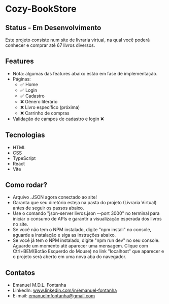 # Cozy-BookStore
## Status - Em Desenvolvimento

Este projeto consiste num site de livraria virtual, na qual você poderá conhecer e comprar até 67 livros diversos.

## Features

- Nota: algumas das features abaixo estão em fase de implementação.
- Páginas:
    - ✅ Home
    - ✅ Login
    - ✅ Cadastro
    - ❌ Gênero literário
    - ❌ Livro específico (próxima)
    - ❌ Carrinho de compras
- Validação de campos de cadastro e login ❌

## Tecnologias

- HTML
- CSS
- TypeScript
- React
- Vite

## Como rodar?

- Arquivo .JSON agora conectado ao site!
- Garanta que seu diretório esteja na pasta do projeto (Livraria Virtual) antes de seguir os passos abaixo.
- Use o comando "json-server livros.json --port 3000" no terminal para iniciar o consumo de APIs e garantir a visualização esperada dos livros no site.
- Se você não tem o NPM instalado, digite "npm install" no console, aguarde a instalação e siga as instruções abaixo.
- Se você já tem o NPM instalado, digite "npm run dev" no seu console. Aguarde um momento até aparecer uma mensagem. Clique com Ctrl+BEM(Botão Esquerdo do Mouse) no link "localhost" que aparecer e o projeto será aberto em uma nova aba do navegador.

## Contatos

- Emanuel M.D.L. Fontanha
- LinkedIn: www.linkedin.com/in/emanuel-fontanha
- E-mail: emanuelmfontanha@gmail.com

